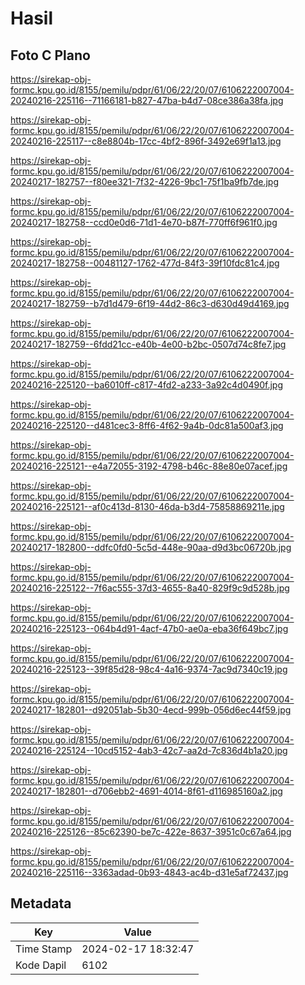 # Hasil

## Foto C Plano

https://sirekap-obj-formc.kpu.go.id/8155/pemilu/pdpr/61/06/22/20/07/6106222007004-20240216-225116--71166181-b827-47ba-b4d7-08ce386a38fa.jpg

https://sirekap-obj-formc.kpu.go.id/8155/pemilu/pdpr/61/06/22/20/07/6106222007004-20240216-225117--c8e8804b-17cc-4bf2-896f-3492e69f1a13.jpg

https://sirekap-obj-formc.kpu.go.id/8155/pemilu/pdpr/61/06/22/20/07/6106222007004-20240217-182757--f80ee321-7f32-4226-9bc1-75f1ba9fb7de.jpg

https://sirekap-obj-formc.kpu.go.id/8155/pemilu/pdpr/61/06/22/20/07/6106222007004-20240217-182758--ccd0e0d6-71d1-4e70-b87f-770ff6f961f0.jpg

https://sirekap-obj-formc.kpu.go.id/8155/pemilu/pdpr/61/06/22/20/07/6106222007004-20240217-182758--00481127-1762-477d-84f3-39f10fdc81c4.jpg

https://sirekap-obj-formc.kpu.go.id/8155/pemilu/pdpr/61/06/22/20/07/6106222007004-20240217-182759--b7d1d479-6f19-44d2-86c3-d630d49d4169.jpg

https://sirekap-obj-formc.kpu.go.id/8155/pemilu/pdpr/61/06/22/20/07/6106222007004-20240217-182759--6fdd21cc-e40b-4e00-b2bc-0507d74c8fe7.jpg

https://sirekap-obj-formc.kpu.go.id/8155/pemilu/pdpr/61/06/22/20/07/6106222007004-20240216-225120--ba6010ff-c817-4fd2-a233-3a92c4d0490f.jpg

https://sirekap-obj-formc.kpu.go.id/8155/pemilu/pdpr/61/06/22/20/07/6106222007004-20240216-225120--d481cec3-8ff6-4f62-9a4b-0dc81a500af3.jpg

https://sirekap-obj-formc.kpu.go.id/8155/pemilu/pdpr/61/06/22/20/07/6106222007004-20240216-225121--e4a72055-3192-4798-b46c-88e80e07acef.jpg

https://sirekap-obj-formc.kpu.go.id/8155/pemilu/pdpr/61/06/22/20/07/6106222007004-20240216-225121--af0c413d-8130-46da-b3d4-75858869211e.jpg

https://sirekap-obj-formc.kpu.go.id/8155/pemilu/pdpr/61/06/22/20/07/6106222007004-20240217-182800--ddfc0fd0-5c5d-448e-90aa-d9d3bc06720b.jpg

https://sirekap-obj-formc.kpu.go.id/8155/pemilu/pdpr/61/06/22/20/07/6106222007004-20240216-225122--7f6ac555-37d3-4655-8a40-829f9c9d528b.jpg

https://sirekap-obj-formc.kpu.go.id/8155/pemilu/pdpr/61/06/22/20/07/6106222007004-20240216-225123--064b4d91-4acf-47b0-ae0a-eba36f649bc7.jpg

https://sirekap-obj-formc.kpu.go.id/8155/pemilu/pdpr/61/06/22/20/07/6106222007004-20240216-225123--39f85d28-98c4-4a16-9374-7ac9d7340c19.jpg

https://sirekap-obj-formc.kpu.go.id/8155/pemilu/pdpr/61/06/22/20/07/6106222007004-20240217-182801--d92051ab-5b30-4ecd-999b-056d6ec44f59.jpg

https://sirekap-obj-formc.kpu.go.id/8155/pemilu/pdpr/61/06/22/20/07/6106222007004-20240216-225124--10cd5152-4ab3-42c7-aa2d-7c836d4b1a20.jpg

https://sirekap-obj-formc.kpu.go.id/8155/pemilu/pdpr/61/06/22/20/07/6106222007004-20240217-182801--d706ebb2-4691-4014-8f61-d116985160a2.jpg

https://sirekap-obj-formc.kpu.go.id/8155/pemilu/pdpr/61/06/22/20/07/6106222007004-20240216-225126--85c62390-be7c-422e-8637-3951c0c67a64.jpg

https://sirekap-obj-formc.kpu.go.id/8155/pemilu/pdpr/61/06/22/20/07/6106222007004-20240216-225116--3363adad-0b93-4843-ac4b-d31e5af72437.jpg


## Metadata

| Key        | Value               |
| ---------- | ------------------- |
| Time Stamp | 2024-02-17 18:32:47 |
| Kode Dapil | 6102                |



